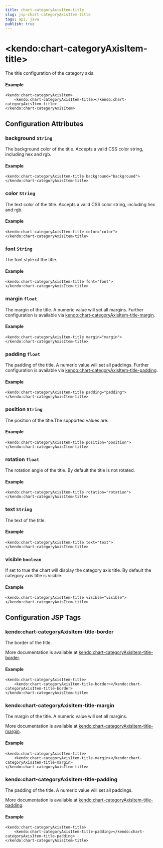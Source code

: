 ```yaml
---
title: chart-categoryAxisItem-title
slug: jsp-chart-categoryAxisItem-title
tags: api, java
publish: true
---
```


# \<kendo:chart-categoryAxisItem-title\>

The title configuration of the category axis.

#### Example
    <kendo:chart-categoryAxisItem>
        <kendo:chart-categoryAxisItem-title></kendo:chart-categoryAxisItem-title>
    </kendo:chart-categoryAxisItem>

## Configuration Attributes

### background `String`

The background color of the title. Accepts a valid CSS color string, including hex and rgb.

#### Example
    <kendo:chart-categoryAxisItem-title background="background">
    </kendo:chart-categoryAxisItem-title>

### color `String`

The text color of the title. Accepts a valid CSS color string, including hex and rgb.

#### Example
    <kendo:chart-categoryAxisItem-title color="color">
    </kendo:chart-categoryAxisItem-title>

### font `String`

The font style of the title.

#### Example
    <kendo:chart-categoryAxisItem-title font="font">
    </kendo:chart-categoryAxisItem-title>

### margin `float`

The margin of the title. A numeric value will set all margins. Further configuration is available via [kendo:chart-categoryAxisItem-title-margin](#kendo-chart-categoryAxisItem-title-margin). 

#### Example
    <kendo:chart-categoryAxisItem-title margin="margin">
    </kendo:chart-categoryAxisItem-title>

### padding `float`

The padding of the title. A numeric value will set all paddings. Further configuration is available via [kendo:chart-categoryAxisItem-title-padding](#kendo-chart-categoryAxisItem-title-padding). 

#### Example
    <kendo:chart-categoryAxisItem-title padding="padding">
    </kendo:chart-categoryAxisItem-title>

### position `String`

The position of the title.The supported values are:

#### Example
    <kendo:chart-categoryAxisItem-title position="position">
    </kendo:chart-categoryAxisItem-title>

### rotation `float`

The rotation angle of the title. By default the title is not rotated.

#### Example
    <kendo:chart-categoryAxisItem-title rotation="rotation">
    </kendo:chart-categoryAxisItem-title>

### text `String`

The text of the title.

#### Example
    <kendo:chart-categoryAxisItem-title text="text">
    </kendo:chart-categoryAxisItem-title>

### visible `boolean`

If set to true the chart will display the category axis title. By default the category axis title is visible.

#### Example
    <kendo:chart-categoryAxisItem-title visible="visible">
    </kendo:chart-categoryAxisItem-title>


##  Configuration JSP Tags

### kendo:chart-categoryAxisItem-title-border

The border of the title.

More documentation is available at [kendo:chart-categoryAxisItem-title-border](chart/categoryaxisitem-title-border).

#### Example

    <kendo:chart-categoryAxisItem-title>
        <kendo:chart-categoryAxisItem-title-border></kendo:chart-categoryAxisItem-title-border>
    </kendo:chart-categoryAxisItem-title>

### kendo:chart-categoryAxisItem-title-margin

The margin of the title. A numeric value will set all margins.

More documentation is available at [kendo:chart-categoryAxisItem-title-margin](chart/categoryaxisitem-title-margin).

#### Example

    <kendo:chart-categoryAxisItem-title>
        <kendo:chart-categoryAxisItem-title-margin></kendo:chart-categoryAxisItem-title-margin>
    </kendo:chart-categoryAxisItem-title>

### kendo:chart-categoryAxisItem-title-padding

The padding of the title. A numeric value will set all paddings.

More documentation is available at [kendo:chart-categoryAxisItem-title-padding](chart/categoryaxisitem-title-padding).

#### Example

    <kendo:chart-categoryAxisItem-title>
        <kendo:chart-categoryAxisItem-title-padding></kendo:chart-categoryAxisItem-title-padding>
    </kendo:chart-categoryAxisItem-title>

